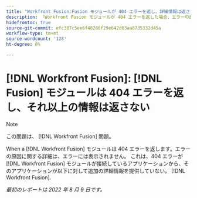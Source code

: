 ```yaml
---
title: "Workfront Fusion:Fusion モジュールが 404 エラーを返し、詳細情報は返さない"
description: 「Workfront Fusion モジュールが 404 エラーを返した場合、エラーの原因に関する詳細は提供されません。 これは、404 エラーがモジュールの接続先のアプリケーションからWorkfront Fusion に送信され、そのアプリケーションがWorkfront Fusion に追加の詳細を提供していないためです。
hidefromtoc: true
source-git-commit: efc307c5ee6f48286f29e642d03aa8735332d45a
workflow-type: tm+mt
source-wordcount: '128'
ht-degree: 0%

---
```



# [!DNL Workfront Fusion]: [!DNL Fusion] モジュールは 404 エラーを返し、それ以上の情報は返さない

>[!NOTE]
>
>この問題は、 [!DNL Workfront Fusion] 問題。

When a [!DNL Workfront Fusion] モジュールは 404 エラーを返します。エラーの原因に関する詳細は、エラーには表示されません。 これは、404 エラーが [!DNL Workfront Fusion] モジュールが接続しているアプリケーションから、そのアプリケーションが以下に対して追加の詳細情報を提供していない。 [!DNL Workfront Fusion].

_最初のレポートは 2022 年 8 月 9 日です。_

